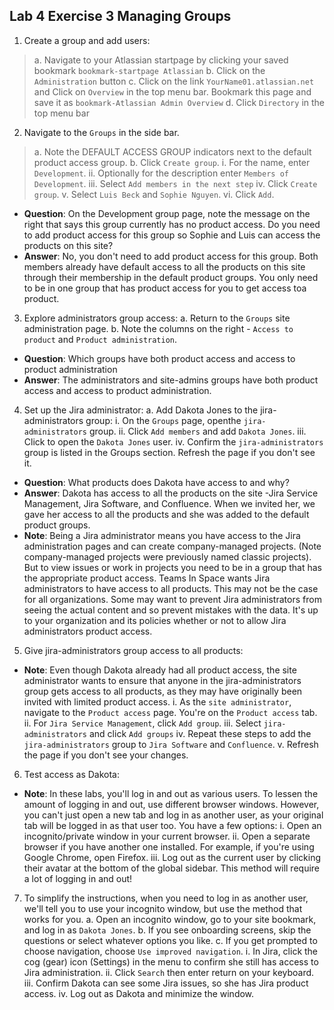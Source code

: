## Lab 4 Exercise 3 Managing Groups
1. Create a group and add users:
> a. Navigate to your Atlassian startpage by clicking your saved bookmark `bookmark-startpage Atlassian`
> b. Click on the `Administration` button
> c. Click on the link `YourName01.atlassian.net` and Click on `Overview` in the top menu bar. Bookmark this page and save it as `bookmark-Atlassian Admin Overview`
> d. Click `Directory` in the top menu bar
2. Navigate to the `Groups` in the side bar.
> a. Note the DEFAULT ACCESS GROUP indicators next to the default product access group.
> b. Click `Create group`.
> i. For the name, enter `Development`.
> ii. Optionally for the description enter `Members of Development`. 
> iii. Select `Add members in the next step`
> iv. Click `Create group`.
> v. Select `Luis Beck` and `Sophie Nguyen`. 
> vi. Click `Add`.
* **Question**: On the Development group page, note the message on the right that says this group currently has no product access. Do you need to add product access for this group so Sophie and Luis can access the products on this site?
* **Answer**: No, you don't need to add product access for this group. Both members already have default access to all the products on this site through their membership in the default product groups. You only need to be in one group that has product access for you to get access toa product.
3. Explore administrators group access:
a. Return to the `Groups` site administration page.
b. Note the columns on the right - `Access to product` and `Product administration`.
* **Question**: Which groups have both product access and access to product administration
* **Answer**: The administrators and site-admins groups have both product access and access to product administration.
4. Set up the Jira administrator:
a. Add Dakota Jones to the jira-administrators group:
i. On the `Groups` page, openthe `jira-administrators` group. 
ii. Click `Add members` and add `Dakota Jones`.
iii. Click to open the `Dakota Jones` user.
iv. Confirm the `jira-administrators` group is listed in the Groups section. Refresh the page if you don't see it.
* **Question**: What products does Dakota have access to and why?
* **Answer**: Dakota has access to all the products on the site -Jira Service
Management, Jira Software, and Confluence. When we invited her, we gave her access to all the products and she was added to the default product groups.
* **Note**: Being a Jira administrator means you have access to the Jira administration pages and can create company-managed projects. (Note company-managed projects were previously named classic projects).
But to view issues or work in projects you need to be in a group that has the appropriate product access. Teams In Space wants Jira administrators to have access to all products. This may not be the case for all organizations. Some may want to prevent Jira administrators from seeing the actual content and so prevent mistakes with the data. It's up to your organization and its policies whether or not to allow Jira administrators product access.
5. Give jira-administrators group access to all products:
* **Note**: Even though Dakota already had all product access, the site administrator
wants to ensure that anyone in the jira-administrators group gets access to all products, as they may have originally been invited with limited product access.
i. As the `site administrator`, navigate to the `Product access` page. You're on the `Product access` tab.
ii. For `Jira Service Management`, click `Add group`.
iii. Select `jira-administrators` and click `Add groups`
iv. Repeat these steps to add the `jira-administrators` group to `Jira Software` and `Confluence`.
v. Refresh the page if you don't see your changes.
6. Test access as Dakota:
* **Note**: In these labs, you'll log in and out as various users. To lessen the amount of logging in and out, use different browser windows. However, you can't just open a new tab and log in as another user, as your original tab will be logged in as that user too. You have a few options:
i. Open an incognito/private window in your current browser.
ii. Open a separate browser if you have another one installed. For example, if you're using Google Chrome, open Firefox.
iii. Log out as the current user by clicking their avatar at the bottom of the global sidebar. This method will require a lot of logging in and out!
7. To simplify the instructions, when you need to log in as another user, we'll tell you to use your incognito window, but use the method that works for you.
a. Open an incognito window, go to your site bookmark, and log in as `Dakota Jones`. 
b. If you see onboarding screens, skip the questions or select whatever options you like.
c. If you get prompted to choose navigation, choose `Use improved navigation`.
i. In Jira, click the cog (gear) icon (Settings) in the menu to confirm she still has access to Jira administration.
ii. Click `Search` then enter return on your keyboard.
iii. Confirm Dakota can see some Jira issues, so she has Jira product access. 
iv. Log out as Dakota and minimize the window.